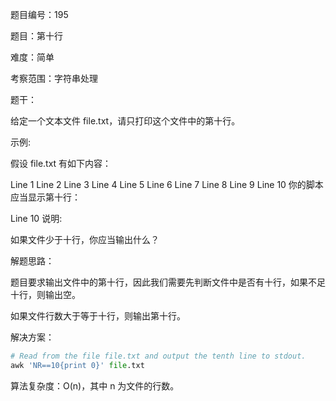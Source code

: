 题目编号：195

题目：第十行

难度：简单

考察范围：字符串处理

题干：

给定一个文本文件 file.txt，请只打印这个文件中的第十行。

示例:

假设 file.txt 有如下内容：

Line 1
Line 2
Line 3
Line 4
Line 5
Line 6
Line 7
Line 8
Line 9
Line 10
你的脚本应当显示第十行：

Line 10
说明:

如果文件少于十行，你应当输出什么？

解题思路：

题目要求输出文件中的第十行，因此我们需要先判断文件中是否有十行，如果不足十行，则输出空。

如果文件行数大于等于十行，则输出第十行。

解决方案：

```python
# Read from the file file.txt and output the tenth line to stdout.
awk 'NR==10{print 0}' file.txt
```

算法复杂度：O(n)，其中 n 为文件的行数。